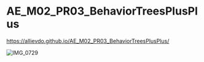 # AE_M02_PR03_BehaviorTreesPlusPlus
 
https://allievdo.github.io/AE_M02_PR03_BehaviorTreesPlusPlus/

![IMG_0729](https://github.com/allievdo/AE_M02_PR03_BehaviorTreesPlusPlus/assets/98057200/c9606812-85fc-4fa3-9ee9-91ed727b27df)
